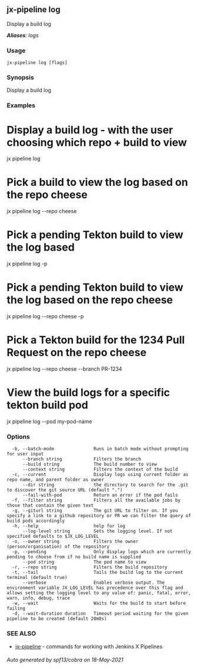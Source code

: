 ## jx-pipeline log

Display a build log

***Aliases**: logs*

### Usage

```
jx-pipeline log [flags]
```

### Synopsis

Display a build log

### Examples

  # Display a build log - with the user choosing which repo + build to view
  jx pipeline log
  
  # Pick a build to view the log based on the repo cheese
  jx pipeline log --repo cheese
  
  # Pick a pending Tekton build to view the log based
  jx pipeline log -p
  
  # Pick a pending Tekton build to view the log based on the repo cheese
  jx pipeline log --repo cheese -p
  
  # Pick a Tekton build for the 1234 Pull Request on the repo cheese
  jx pipeline log --repo cheese --branch PR-1234
  
  # View the build logs for a specific tekton build pod
  jx pipeline log --pod my-pod-name

### Options

```
  -b, --batch-mode               Runs in batch mode without prompting for user input
      --branch string            Filters the branch
      --build string             The build number to view
      --context string           Filters the context of the build
  -c, --current                  Display logs using current folder as repo name, and parent folder as owner
      --dir string               the directory to search for the .git to discover the git source URL (default ".")
      --fail-with-pod            Return an error if the pod fails
  -f, --filter string            Filters all the available jobs by those that contain the given text
  -g, --giturl string            The git URL to filter on. If you specify a link to a github repository or PR we can filter the query of build pods accordingly
  -h, --help                     help for log
      --log-level string         Sets the logging level. If not specified defaults to $JX_LOG_LEVEL
  -o, --owner string             Filters the owner (person/organisation) of the repository
  -p, --pending                  Only display logs which are currently pending to choose from if no build name is supplied
      --pod string               The pod name to view
  -r, --repo string              Filters the build repository
  -t, --tail                     Tails the build log to the current terminal (default true)
      --verbose                  Enables verbose output. The environment variable JX_LOG_LEVEL has precedence over this flag and allows setting the logging level to any value of: panic, fatal, error, warn, info, debug, trace
  -w, --wait                     Waits for the build to start before failing
  -d, --wait-duration duration   Timeout period waiting for the given pipeline to be created (default 20m0s)
```

### SEE ALSO

* [jx-pipeline](jx-pipeline.md)	 - commands for working with Jenkins X Pipelines

###### Auto generated by spf13/cobra on 18-May-2021
